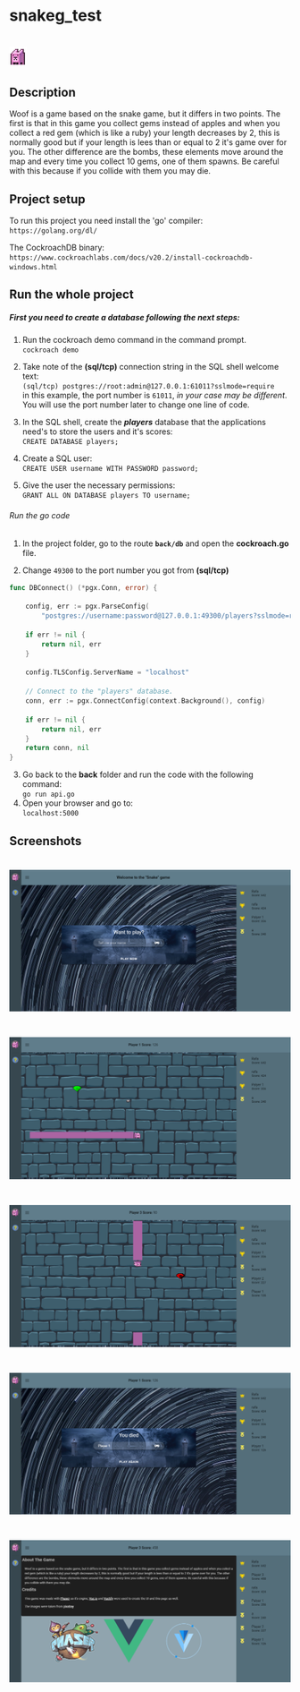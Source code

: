 # snakeg_test

# <img alt="died" src="/back/static/woof.png"/>

## Description

Woof is a game based on the snake game, but it differs in two points. The first is that in this game you collect gems instead of apples and when you collect a red gem (which is like a ruby) your length decreases by 2, this is normally good but if your length is lees than or equal to 2 it's game over for you. The other difference are the bombs, these elements move around the map and every time you collect 10 gems, one of them spawns. Be careful with this because if you collide with them you may die.

## Project setup

To run this project you need install  the 'go' compiler:
``
https://golang.org/dl/
``

The CockroachDB binary:
``
https://www.cockroachlabs.com/docs/v20.2/install-cockroachdb-windows.html
``


## Run the whole project

##### First you need to create a database following the next steps:

1. Run the cockroach demo command in the command prompt.</br>
`cockroach demo`

2. Take note of the **(sql/tcp)** connection string in the SQL shell welcome text:</br>
`(sql/tcp) postgres://root:admin@127.0.0.1:61011?sslmode=require `</br>
in this example, the port number is `61011`, *in your case may be different*. You will use the port number later to change one line of code.

3. In the SQL shell, create the ***players*** database that the applications need's to store the users and it's scores:</br>
``CREATE DATABASE players;``

4. Create a SQL user:</br>
``CREATE USER username WITH PASSWORD password;``

5. Give the user the necessary permissions:</br>
``GRANT ALL ON DATABASE players TO username;``</br>


###### Run the go code

1. In the project folder, go to the route **``back/db``** and open the **cockroach.go** file.

2. Change ``49300`` to the port number you got from  **(sql/tcp)**
```go
func DBConnect() (*pgx.Conn, error) {

    config, err := pgx.ParseConfig(
        "postgres://username:password@127.0.0.1:49300/players?sslmode=require")

    if err != nil {
        return nil, err
    }

    config.TLSConfig.ServerName = "localhost"

    // Connect to the "players" database.
    conn, err := pgx.ConnectConfig(context.Background(), config)

    if err != nil {
        return nil, err
    }
    return conn, nil
}
```

3. Go back to the **back** folder and run the code with the following command:</br>
``
go run api.go
``
4. Open your browser and go to:</br>
``
localhost:5000
``

## Screenshots
# <img alt="home_page" src="/Screenshots/home_page.png"/>

# <img alt="playing" src="/Screenshots/playing.png"/>

# <img alt="ruby" src="/Screenshots/ruby.png"/>

# <img alt="died" src="/Screenshots/died.png"/>

# <img alt="about" src="/Screenshots/about.png"/>
